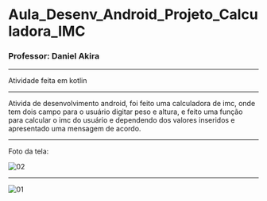# Aula_Desenv_Android_Projeto_Calculadora_IMC
### Professor: Daniel Akira

---

Atividade feita em kotlin

-----

Ativida de desenvolvimento android, foi feito uma calculadora de imc, onde tem dois campo para o usuário digitar peso e altura, e feito uma função para calcular o imc do usuário e dependendo dos valores inseridos e apresentado uma mensagem de acordo.

---

Foto da tela:


![02](https://user-images.githubusercontent.com/81994459/184561956-9f3f54e2-a582-4547-af22-bdd374394f27.png)

-----

![01](https://user-images.githubusercontent.com/81994459/184561884-0f88fee6-eb34-42fb-aa8a-5ac16d1c26b4.PNG)

